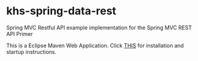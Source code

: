 # khs-spring-data-rest
Spring MVC Restful API example implementation for the Spring MVC REST API Primer 

This is a Eclipse Maven Web Application. Click [THIS](https://public.grokola.com/#search/guid/solution/cb7634a5-37c6-4698-8c86-9b6d3aa31d49) for installation and startup instructions. 
